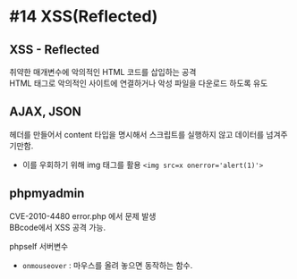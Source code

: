 #14 XSS(Reflected)
==================

## XSS - Reflected

취약한 매개변수에 악의적인 HTML 코드를 삽입하는 공격  
HTML 태그로 악의적인 사이트에 연결하거나 악성 파일을 다운로드 하도록 유도

## AJAX, JSON
헤더를 만들어서 content 타입을 명시해서 스크립트를 실행하지 않고 데이터를 넘겨주기만함. 

* 이를 우회하기 위해 img 태그를 활용 
`<img src=x onerror='alert(1)'>`

## phpmyadmin

CVE-2010-4480 
error.php 에서 문제 발생  
BBcode에서 XSS 공격 가능.

phpself
서버변수

* `onmouseover` : 마우스를 올려 놓으면 동작하는 함수.
